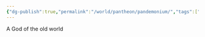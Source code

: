 ```yaml
---
{"dg-publish":true,"permalink":"/world/pantheon/pandemonium/","tags":["deity","old-world"]}
---
```


A God of the old world